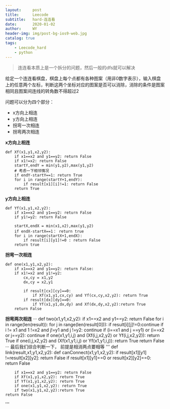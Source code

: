 ```yaml
---
layout:     post
title:      Leecode
subtitle:   hard-连连看
date:       2020-01-02
author:     WY
header-img: img/post-bg-ios9-web.jpg
catalog: true
tags:
    - Leecode_hard
    - python
---
```


> 连连看本质上是一个拆分的问题，然后一般的dfs就可以解决
    
给定一个连连看棋盘，棋盘上每个点都有各种图案（用非0数字表示），输入棋盘上的任意两个左标，判断这两个坐标对应的图案是否可以消除，消除的条件是图案相同且图案间连线的转角数不得超过2

问题可以分为四个部分：
- x方向上相连
- y方向上相连
- 拐弯一次相连
- 拐弯两次相连

**x方向上相连**
```
def Xf(x1,y1,x2,y2):
    if x1==x2 and y1==y2: return False 
    if x1!=x2: return False
    startY,endY = min(y1,y2),max(y1,y2)
    # 考虑一下相邻情况
    if endY-startY==1: return True
    for i in range(startY+1,endY):
        if result[x1][i]!=1: return False
    return True
```

**y方向上相连**
```
def Yf(x1,y1,x2,y2):
    if x1==x2 and y1==y2: return False
    if y1!=y2: return False

    startX,endX = min(x1,x2),max(y1,y2)
    if endX-startX==1： return true
    for i in range(startX+1,endX):
        if result[i][y1]!=0 : return False
    return true
```

**拐弯一次相连**
```
def one(x1,y1,x2,y2):
    if x1==x2 and y1==y2: return False:
    if x1!=x2 and y1!=y2:
        cx,cy = x1,y2
        dx,cy = x2,y1

        if result[cx][cy]==0:
            if Xf(x1,y1,cx,cy) and Yf(cx,cy,x2,y2): return True
        if result[dx][dy]==0:
            if Yf(x1,y1,dx,dy) and Xf(dx,dy,x2,y2):return True
    return False
```

**拐弯两次相连**
···
def two(x1,y1,x2,y2):
    if x1==x2 and y1==y2: return False
    for i in range(len(result)):
        for j in range(len(result[0])):
            if result[i][j]!=0:continue
            if i != x1 and 1 !=x2 and j!=y1 and j !=y2: continue
            if (i==x1 and j ==y1) or (i==x2 or j==y2): continue
            if one(x1,y1,i,j) and (Xf(i,j,x2,y2) or Yf(i,j,x2,y2)):
                return True
            if one(i,j,x2,y2) and (Xf(x1,y1,i,j) or Yf(x1,y1,i,j)):
                return True
    return False 
···
 最后我们综合判断一下， 前提是相消两点要相等
 '''
 def link(result,x1,y1,x2,y2):
    def canConnect(x1,y1,x2,y2):
        if result[x1][y1] !=result[x2][y2]:
            return False
        if result[x1][y1]==0 or result[x2][y2]==0:
            return False

        if x1==x2 and y1==y2: return False
        if Xf(x1,y1,x2,y2): return True
        if Yf(x1,y1,x2,y2): return True
        if one(x1,y1,x2,y2): return True
        if two(x1,y1,x2,y2):return True
    return False
'''
